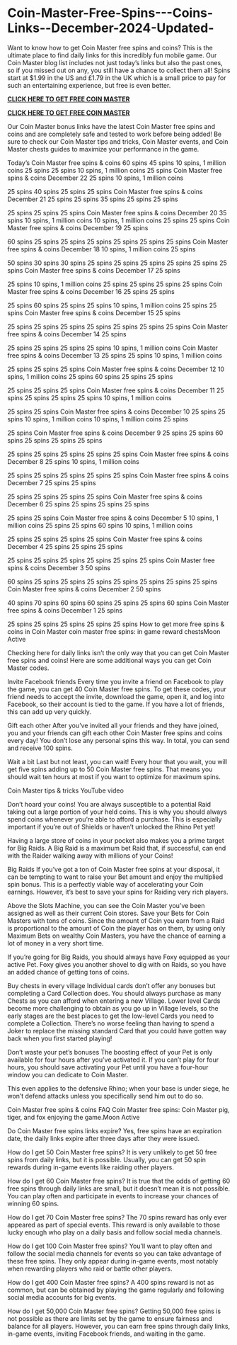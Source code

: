 # Coin-Master-Free-Spins---Coins-Links--December-2024-Updated-
Want to know how to get Coin Master free spins and coins? This is the ultimate place to find daily links for this incredibly fun mobile game. Our Coin Master blog list includes not just today’s links but also the past ones, so if you missed out on any, you still have a chance to collect them all! Spins start at $1.99 in the US and £1.79 in the UK which is a small price to pay for such an entertaining experience, but free is even better.

**[CLICK HERE TO GET FREE COIN MASTER](https://dealhubx.org/Coin-Master/)**

**[CLICK HERE TO GET FREE COIN MASTER](https://dealhubx.org/Coin-Master/)**

Our Coin Master bonus links have the latest Coin Master free spins and coins and are completely safe and tested to work before being added! Be sure to check our Coin Master tips and tricks, Coin Master events, and Coin Master chests guides to maximize your performance in the game.

Today’s Coin Master free spins & coins
60 spins
45 spins
10 spins, 1 million coins
25 spins
25 spins
10 spins, 1 million coins
25 spins
Coin Master free spins & coins December 22
25 spins
10 spins, 1 million coins

25 spins
40 spins
25 spins
25 spins
Coin Master free spins & coins December 21
25 spins
25 spins
35 spins
25 spins
25 spins

25 spins
25 spins
25 spins
Coin Master free spins & coins December 20
35 spins
10 spins, 1 million coins
10 spins, 1 million coins
25 spins
25 spins
Coin Master free spins & coins December 19
25 spins

60 spins
25 spins
25 spins
25 spins
25 spins
25 spins
25 spins
Coin Master free spins & coins December 18
10 spins, 1 million coins
25 spins

50 spins
30 spins
30 spins
25 spins
25 spins
25 spins
25 spins
25 spins
25 spins
Coin Master free spins & coins December 17
25 spins

25 spins
10 spins, 1 million coins
25 spins
25 spins
25 spins
25 spins
Coin Master free spins & coins December 16
25 spins
25 spins

25 spins
60 spins
25 spins
25 spins
10 spins, 1 million coins
25 spins
25 spins
Coin Master free spins & coins December 15
25 spins

25 spins
25 spins
25 spins
25 spins
25 spins
25 spins
25 spins
Coin Master free spins & coins December 14
25 spins

25 spins
25 spins
25 spins
25 spins
10 spins, 1 million coins
Coin Master free spins & coins December 13
25 spins
25 spins
10 spins, 1 million coins

25 spins
25 spins
25 spins
Coin Master free spins & coins December 12
10 spins, 1 million coins
25 spins
60 spins
25 spins
25 spins

25 spins
25 spins
25 spins
Coin Master free spins & coins December 11
25 spins
25 spins
25 spins
25 spins
10 spins, 1 million coins

25 spins
25 spins
Coin Master free spins & coins December 10
25 spins
25 spins
10 spins, 1 million coins
10 spins, 1 million coins
25 spins

25 spins
Coin Master free spins & coins December 9
25 spins
25 spins
60 spins
25 spins
25 spins
25 spins

25 spins
25 spins
25 spins
25 spins
25 spins
Coin Master free spins & coins December 8
25 spins
10 spins, 1 million coins

25 spins
25 spins
25 spins
25 spins
25 spins
Coin Master free spins & coins December 7
25 spins
25 spins

25 spins
25 spins
25 spins
25 spins
Coin Master free spins & coins December 6
25 spins
25 spins
25 spins
25 spins

25 spins
25 spins
Coin Master free spins & coins December 5
10 spins, 1 million coins
25 spins
25 spins
60 spins
10 spins, 1 million coins

25 spins
25 spins
25 spins
25 spins
Coin Master free spins & coins December 4
25 spins
25 spins
25 spins

25 spins
25 spins
25 spins
25 spins
25 spins
25 spins
Coin Master free spins & coins December 3
50 spins

60 spins
25 spins
25 spins
25 spins
25 spins
25 spins
25 spins
25 spins
Coin Master free spins & coins December 2
50 spins

40 spins
70 spins
60 spins
60 spins
25 spins
25 spins
60 spins
Coin Master free spins & coins December 1
25 spins

25 spins
25 spins
25 spins
25 spins
25 spins
How to get more free spins & coins in Coin Master
coin master free spins: in game reward chestsMoon Active

Checking here for daily links isn’t the only way that you can get Coin Master free spins and coins! Here are some additional ways you can get Coin Master codes.

Invite Facebook friends
Every time you invite a friend on Facebook to play the game, you can get 40 Coin Master free spins. To get these codes, your friend needs to accept the invite, download the game, open it, and log into Facebook, so their account is tied to the game. If you have a lot of friends, this can add up very quickly.

Gift each other
After you’ve invited all your friends and they have joined, you and your friends can gift each other Coin Master free spins and coins every day! You don’t lose any personal spins this way. In total, you can send and receive 100 spins.


Wait a bit
Last but not least, you can wait! Every hour that you wait, you will get five spins adding up to 50 Coin Master free spins. That means you should wait ten hours at most if you want to optimize for maximum spins.

Coin Master tips & tricks
YouTube video

Don’t hoard your coins!
You are always susceptible to a potential Raid taking out a large portion of your held coins. This is why you should always spend coins whenever you’re able to afford a purchase. This is especially important if you’re out of Shields or haven’t unlocked the Rhino Pet yet!

Having a large store of coins in your pocket also makes you a prime target for Big Raids. A Big Raid is a maximum bet Raid that, if successful, can end with the Raider walking away with millions of your Coins!


Big Raids
If you’ve got a ton of Coin Master free spins at your disposal, it can be tempting to want to raise your Bet amount and enjoy the multiplied spin bonus. This is a perfectly viable way of accelerating your Coin earnings. However, it’s best to save your spins for Raiding very rich players.

Above the Slots Machine, you can see the Coin Master you’ve been assigned as well as their current Coin stores. Save your Bets for Coin Masters with tons of coins. Since the amount of Coin you earn from a Raid is proportional to the amount of Coin the player has on them, by using only Maximum Bets on wealthy Coin Masters, you have the chance of earning a lot of money in a very short time.


If you’re going for Big Raids, you should always have Foxy equipped as your active Pet. Foxy gives you another shovel to dig with on Raids, so you have an added chance of getting tons of coins.

Buy chests in every village
Individual cards don’t offer any bonuses but completing a Card Collection does. You should always purchase as many Chests as you can afford when entering a new Village. Lower level Cards become more challenging to obtain as you go up in Village levels, so the early stages are the best places to get the low-level Cards you need to complete a Collection. There’s no worse feeling than having to spend a Joker to replace the missing standard Card that you could have gotten way back when you first started playing!


Don’t waste your pet’s bonuses
The boosting effect of your Pet is only available for four hours after you’ve activated it. If you can’t play for four hours, you should save activating your Pet until you have a four-hour window you can dedicate to Coin Master.

This even applies to the defensive Rhino; when your base is under siege, he won’t defend attacks unless you specifically send him out to do so.

Coin Master free spins & coins FAQ
Coin Master free spins: Coin Master pig, tiger, and fox enjoying the game.Moon Active

Do Coin Master free spins links expire?
Yes, free spins have an expiration date, the daily links expire after three days after they were issued.

How do I get 50 Coin Master free spins?
It is very unlikely to get 50 free spins from daily links, but it is possible. Usually, you can get 50 spin rewards during in-game events like raiding other players.

How do I get 60 Coin Master free spins?
It is true that the odds of getting 60 free spins through daily links are small, but it doesn’t mean it is not possible. You can play often and participate in events to increase your chances of winning 60 spins.


How do I get 70 Coin Master free spins?
The 70 spins reward has only ever appeared as part of special events. This reward is only available to those lucky enough who play on a daily basis and follow social media channels.

How do I get 100 Coin Master free spins?
You’ll want to play often and follow the social media channels for events so you can take advantage of these free spins. They only appear during in-game events, most notably when rewarding players who raid or battle other players.


How do I get 400 Coin Master free spins?
A 400 spins reward is not as common, but can be obtained by playing the game regularly and following social media accounts for big events.

How do I get 50,000 Coin Master free spins?
Getting 50,000 free spins is not possible as there are limits set by the game to ensure fairness and balance for all players. However, you can earn free spins through daily links, in-game events, inviting Facebook friends, and waiting in the game.

